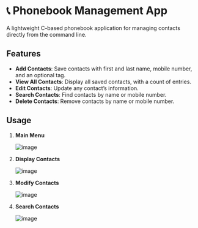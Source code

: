 # 📞 Phonebook Management App

A lightweight C-based phonebook application for managing contacts directly from the command line.

## Features

- **Add Contacts**: Save contacts with first and last name, mobile number, and an optional tag.
- **View All Contacts**: Display all saved contacts, with a count of entries.
- **Edit Contacts**: Update any contact’s information.
- **Search Contacts**: Find contacts by name or mobile number.
- **Delete Contacts**: Remove contacts by name or mobile number.
 
## Usage

1. **Main Menu**

   ![image](https://github.com/user-attachments/assets/15169622-281c-4797-b165-c229bc041f45)

2. **Display Contacts**

   ![image](https://github.com/user-attachments/assets/bd81e244-3d78-42b1-88e4-0be9d0883cc2)

3. **Modify Contacts**
   
   ![image](https://github.com/user-attachments/assets/fb0123b6-008d-411f-b6ed-b25abf15cb80)

4. **Search Contacts**
   
   ![image](https://github.com/user-attachments/assets/7091a119-a1db-4f9d-86e1-eed13ead4650)






